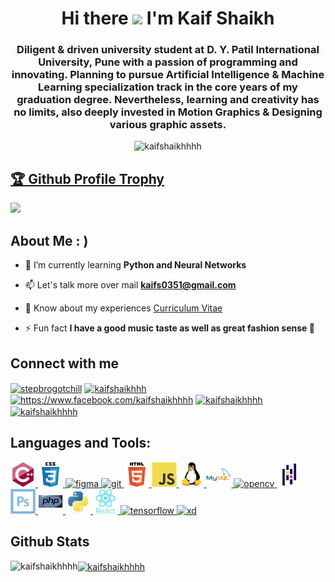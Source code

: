 <h1 align="center"> Hi there <img src="https://user-images.githubusercontent.com/67305606/156887920-8a095d04-0f19-4180-9d20-c37d9066dd49.gif" width=35px> I'm Kaif Shaikh</h1>


<h3 align="center">Diligent & driven university student at D. Y. Patil International University, Pune with a passion of programming and innovating. Planning to pursue Artificial Intelligence & Machine Learning specialization track in the core years of my graduation degree. Nevertheless, learning and creativity has no limits, also deeply invested in Motion Graphics & Designing various graphic assets.</h3>

<p align="center"> <img src="https://komarev.com/ghpvc/?username=kaifshaikhhhh&label=Profile%20views&color=0e75b6&style=flat" alt="kaifshaikhhhh" /> </p>

<a href="https://github.com/ryo-ma/github-profile-trophy"><h2>🏆 Github Profile Trophy</h2></a>
<a href="https://github.com/ryo-ma/github-profile-trophy">
  <img width=800 src="https://github-profile-trophy.vercel.app/?username=kaifshaikhhhh&column=8&theme=algolia&no-frame=true">
</a>

## About Me : )

- 🌱 I’m currently learning **Python and Neural Networks**

- 📫 Let's talk more over mail **kaifs0351@gmail.com**

- 📄 Know about my experiences [Curriculum Vitae](https://app.flowcv.io/resume-feedback/ljV-B6QgRyvIzxJG1n8sO)

- ⚡ Fun fact **I have a good music taste as well as great fashion sense 👀**

## Connect with me
<p align="left">
<a href="https://twitter.com/stepbrogotchill" target="blank"><img align="center" src="https://raw.githubusercontent.com/rahuldkjain/github-profile-readme-generator/master/src/images/icons/Social/twitter.svg" alt="stepbrogotchill" height="30" width="40" /></a>
<a href="https://linkedin.com/in/kaifshaikhhh" target="blank"><img align="center" src="https://raw.githubusercontent.com/rahuldkjain/github-profile-readme-generator/master/src/images/icons/Social/linked-in-alt.svg" alt="kaifshaikhhh" height="30" width="40" /></a>
<a href="https://fb.com/https://www.facebook.com/kaifshaikhhhh" target="blank"><img align="center" src="https://raw.githubusercontent.com/rahuldkjain/github-profile-readme-generator/master/src/images/icons/Social/facebook.svg" alt="https://www.facebook.com/kaifshaikhhhh" height="30" width="40" /></a>
<a href="https://instagram.com/kaifshaikhhhh" target="blank"><img align="center" src="https://raw.githubusercontent.com/rahuldkjain/github-profile-readme-generator/master/src/images/icons/Social/instagram.svg" alt="kaifshaikhhhh" height="30" width="40" /></a>
<a href="https://www.codechef.com/users/kaifshaikhhhh" target="blank"><img align="center" src="https://cdn.jsdelivr.net/npm/simple-icons@3.1.0/icons/codechef.svg" alt="kaifshaikhhhh" height="30" width="40" /></a>
</p>

## Languages and Tools:
<p align="left"> <a href="https://www.w3schools.com/cpp/" target="_blank" rel="noreferrer"> <img src="https://raw.githubusercontent.com/devicons/devicon/master/icons/cplusplus/cplusplus-original.svg" alt="cplusplus" width="40" height="40"/> </a> <a href="https://www.w3schools.com/css/" target="_blank" rel="noreferrer"> <img src="https://raw.githubusercontent.com/devicons/devicon/master/icons/css3/css3-original-wordmark.svg" alt="css3" width="40" height="40"/> </a> <a href="https://www.figma.com/" target="_blank" rel="noreferrer"> <img src="https://www.vectorlogo.zone/logos/figma/figma-icon.svg" alt="figma" width="40" height="40"/> </a> <a href="https://git-scm.com/" target="_blank" rel="noreferrer"> <img src="https://www.vectorlogo.zone/logos/git-scm/git-scm-icon.svg" alt="git" width="40" height="40"/> </a> <a href="https://www.w3.org/html/" target="_blank" rel="noreferrer"> <img src="https://raw.githubusercontent.com/devicons/devicon/master/icons/html5/html5-original-wordmark.svg" alt="html5" width="40" height="40"/> </a> <a href="https://developer.mozilla.org/en-US/docs/Web/JavaScript" target="_blank" rel="noreferrer"> <img src="https://raw.githubusercontent.com/devicons/devicon/master/icons/javascript/javascript-original.svg" alt="javascript" width="40" height="40"/> </a> <a href="https://www.linux.org/" target="_blank" rel="noreferrer"> <img src="https://raw.githubusercontent.com/devicons/devicon/master/icons/linux/linux-original.svg" alt="linux" width="40" height="40"/> </a> <a href="https://www.mysql.com/" target="_blank" rel="noreferrer"> <img src="https://raw.githubusercontent.com/devicons/devicon/master/icons/mysql/mysql-original-wordmark.svg" alt="mysql" width="40" height="40"/> </a> <a href="https://opencv.org/" target="_blank" rel="noreferrer"> <img src="https://www.vectorlogo.zone/logos/opencv/opencv-icon.svg" alt="opencv" width="40" height="40"/> </a> <a href="https://pandas.pydata.org/" target="_blank" rel="noreferrer"> <img src="https://raw.githubusercontent.com/devicons/devicon/2ae2a900d2f041da66e950e4d48052658d850630/icons/pandas/pandas-original.svg" alt="pandas" width="40" height="40"/> </a> <a href="https://www.photoshop.com/en" target="_blank" rel="noreferrer"> <img src="https://raw.githubusercontent.com/devicons/devicon/master/icons/photoshop/photoshop-line.svg" alt="photoshop" width="40" height="40"/> </a> <a href="https://www.php.net" target="_blank" rel="noreferrer"> <img src="https://raw.githubusercontent.com/devicons/devicon/master/icons/php/php-original.svg" alt="php" width="40" height="40"/> </a> <a href="https://www.python.org" target="_blank" rel="noreferrer"> <img src="https://raw.githubusercontent.com/devicons/devicon/master/icons/python/python-original.svg" alt="python" width="40" height="40"/> </a> <a href="https://reactjs.org/" target="_blank" rel="noreferrer"> <img src="https://raw.githubusercontent.com/devicons/devicon/master/icons/react/react-original-wordmark.svg" alt="react" width="40" height="40"/> </a> <a href="https://www.tensorflow.org" target="_blank" rel="noreferrer"> <img src="https://www.vectorlogo.zone/logos/tensorflow/tensorflow-icon.svg" alt="tensorflow" width="40" height="40"/> </a> <a href="https://www.adobe.com/products/xd.html" target="_blank" rel="noreferrer"> <img src="https://cdn.worldvectorlogo.com/logos/adobe-xd.svg" alt="xd" width="40" height="40"/> </a> </p>

## Github Stats

<a href="https://github.com/kaifshaikhhhh">
  <img align="center" src="https://github-readme-stats.vercel.app/api/top-langs?username=kaifshaikhhhh&layout=compact&theme=dark&&langs_count=8" alt="kaifshaikhhhh" />
</a>
<a href="https://github.com/kaifshaikhhhh">
  <img align="left" src="https://github-readme-stats.vercel.app/api?username=kaifshaikhhhh&theme=dark" alt="kaifshaikhhhh">
</a>
